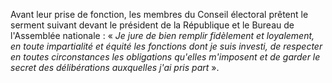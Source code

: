 Avant leur prise de fonction, les membres du Conseil électoral prêtent le serment suivant devant le président de la République et le Bureau de l'Assemblée nationale :
« _Je jure de bien remplir fidèlement et loyalement, en toute impartialité et équité les fonctions dont je suis investi, de respecter en toutes circonstances les obligations qu'elles m'imposent et de garder le secret des délibérations auxquelles j'ai pris part_ ».